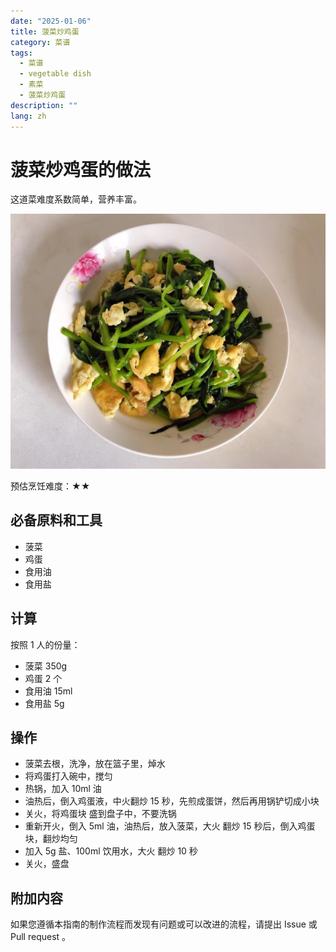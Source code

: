 ```yaml
---
date: "2025-01-06"
title: 菠菜炒鸡蛋
category: 菜谱
tags:
  - 菜谱
  - vegetable dish
  - 素菜
  - 菠菜炒鸡蛋
description: ""
lang: zh
---
```


# 菠菜炒鸡蛋的做法

这道菜难度系数简单，营养丰富。

![示例菜成品](./菠菜炒鸡蛋.jpg)

预估烹饪难度：★★

## 必备原料和工具

- 菠菜
- 鸡蛋
- 食用油
- 食用盐

## 计算

按照 1 人的份量：

- 菠菜 350g
- 鸡蛋 2 个
- 食用油 15ml
- 食用盐 5g

## 操作

- 菠菜去根，洗净，放在篮子里，焯水
- 将鸡蛋打入碗中，搅匀
- 热锅，加入 10ml 油
- 油热后，倒入鸡蛋液，中火翻炒 15 秒，先煎成蛋饼，然后再用锅铲切成小块
- 关火，将鸡蛋块 盛到盘子中，不要洗锅
- 重新开火，倒入 5ml 油，油热后，放入菠菜，大火 翻炒 15 秒后，倒入鸡蛋块，翻炒均匀
- 加入 5g 盐、100ml 饮用水，大火 翻炒 10 秒
- 关火，盛盘

## 附加内容

如果您遵循本指南的制作流程而发现有问题或可以改进的流程，请提出 Issue 或 Pull request 。
